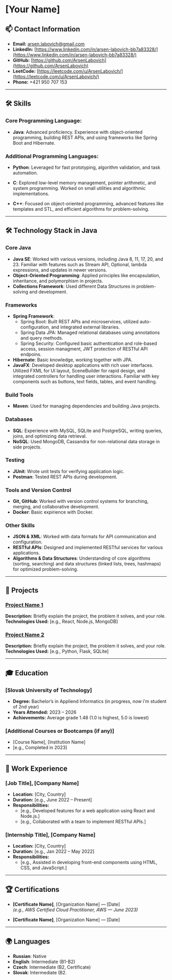# [Your Name]

## 📫 Contact Information
- **Email:** [arsen.labovich@gmail.com](mailto:arsen.labovich@gmail.com)  
- **LinkedIn:** [https://www.linkedin.com/in/arsen-labovich-bb7a83328/](https://www.linkedin.com/in/arsen-labovich-bb7a83328/)  
- **GitHub:** [https://github.com/ArsenLabovich](https://github.com/ArsenLabovich)  
- **LeetCode:** [https://leetcode.com/u/ArsenLabovich/](https://leetcode.com/u/ArsenLabovich/)
- **Phone:** +421 950 707 153
---

## 🛠 Skills

### Core Programming Language:
- **Java**: Advanced proficiency. Experience with object-oriented programming, building REST APIs, and using frameworks like Spring Boot and Hibernate.

### Additional Programming Languages:
- **Python**: Leveraged for fast prototyping, algorithm validation, and task automation.
  
- **C**: Explored low-level memory management, pointer arithmetic, and system programming. Worked on small utilities and algorithmic implementations.
  
- **C++**: Focused on object-oriented programming, advanced features like templates and STL, and efficient algorithms for problem-solving.

---


## 🛠 Technology Stack in Java

### Core Java
- **Java SE**: Worked with various versions, including Java 8, 11, 17, 20, and 23. Familiar with features such as Stream API, Optional, lambda expressions, and updates in newer versions.
- **Object-Oriented Programming**: Applied principles like encapsulation, inheritance, and polymorphism in projects.
- **Collections Framework**: Used different Data Structures in problem-solving and development.

### Frameworks
- **Spring Framework**:
  - Spring Boot: Built REST APIs and microservices, utilized auto-configuration, and integrated external libraries.
  - Spring Data JPA: Managed relational databases using annotations and query methods.
  - Spring Security: Configured basic authentication and role-based access, session managment, JWT protection of RESTful API endpoins.
- **Hibernate**: Basic knowledge, working together with JPA.
- **JavaFX**: Developed desktop applications with rich user interfaces. Utilized FXML for UI layout, SceneBuilder for rapid design, and integrated controllers for handling user interactions. Familiar with key components such as buttons, text fields, tables, and event handling.

### Build Tools
- **Maven**: Used for managing dependencies and building Java projects.

### Databases
- **SQL**: Experience with MySQL, SQLite and PostgreSQL, writing queries, joins, and optimizing data retrieval.
- **NoSQL**: Used MongoDB, Cassandra for non-relational data storage in side projects.

### Testing
- **JUnit**: Wrote unit tests for verifying application logic.
- **Postman**: Tested REST APIs during development.

### Tools and Version Control
- **Git, GitHub**: Worked with version control systems for branching, merging, and collaborative development.
- **Docker**: Basic expirience with Docker.

### Other Skills
- **JSON & XML**: Worked with data formats for API communication and configuration.
- **RESTful APIs**: Designed and implemented RESTful services for various applications.
- **Algorithms & Data Structures**: Understanding of core algorithms (sorting, searching) and data structures (linked lists, trees, hashmaps) for optimized problem-solving.



---

## 📂 Projects
### [Project Name 1](https://github.com/your-repository)
**Description:** Briefly explain the project, the problem it solves, and your role.  
**Technologies Used:** [e.g., React, Node.js, MongoDB]

### [Project Name 2](https://github.com/your-repository)
**Description:** Briefly explain the project, the problem it solves, and your role.  
**Technologies Used:** [e.g., Python, Flask, SQLite]

---

## 🎓 Education
### [Slovak University of Technology]
- **Degree:** Bachelor’s in Appliend Informatics (in progress, now i'm student of 2nd year) 
- **Years Attended:** 2023 – 2026  
- **Achievements:** Average grade 1.48 (1.0 is highest, 5.0 is lowest)

### [Additional Courses or Bootcamps (if any)]
- [Course Name], [Institution Name]  
- [e.g., Completed in 2023]

---

## 💼 Work Experience
### [Job Title], [Company Name]
- **Location:** [City, Country]  
- **Duration:** [e.g., June 2022 – Present]  
- **Responsibilities:**
  - [e.g., Developed features for a web application using React and Node.js.]
  - [e.g., Collaborated with a team to implement RESTful APIs.]

### [Internship Title], [Company Name]
- **Location:** [City, Country]  
- **Duration:** [e.g., Jan 2022 – May 2022]  
- **Responsibilities:**
  - [e.g., Assisted in developing front-end components using HTML, CSS, and JavaScript.]

---

## 🏆 Certifications
- **[Certificate Name]**, [Organization Name] — [Date]  
  *(e.g., AWS Certified Cloud Practitioner, AWS — June 2023)*

- **[Certificate Name]**, [Organization Name] — [Date]  

---

## 🌍 Languages
- **Russian**: Native
- **English**: Intermediate (B1-B2)
- **Czech**: Intermediate (B2, Certificate)
- **Slovak**: Intermediate (B2.

